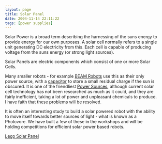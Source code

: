 ```yaml
---
layout: page
title: Solar Panel
date: 2004-11-14 22:11:22
tags: [power supplies]
---
```

Solar Power is a broad term describing the harnessing of the suns energy to provide energy for our own purposes. A solar cell normally refers to a single unit generating DC electricity from this. Each cell is capable of producing voltage from the suns energy (or strong light sources).

Solar Panels are electric components which consist of one or more Solar Cells.

Many smaller robots - for example [BEAM Robots](/wiki/beam_robots.html "Biology, Electronics, Aesthetics and Mechanics") use this as their only power source, with a [capacitor](/wiki/capacitor.html "Capacitor") to store a small residual charge if the sun is obscured. It is one of the friendliest [Power Sources](/wiki/power_sources.html "Power Sources"), although current solar cell technology has not been researched as much as it could, and they are fairly inefficient, taking a lot of power and unpleasant chemicals to produce. I have faith that these problems will be resolved.

It is often an interesting study to build a solar powered robot with the ability to move itself towards better sources of light - what is known as a Photovore. We have built a few of these in the workshops and will be holding competitions for efficient solar power based robots.

[Lego Solar Panel](/wiki/lego_solar_panel.html "Lego Solar Panel")
